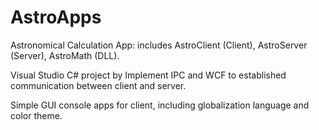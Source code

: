 # AstroApps
Astronomical Calculation App: includes AstroClient (Client), AstroServer (Server), AstroMath (DLL). 

Visual Studio C# project by Implement IPC and WCF to established communication between client and server.

Simple GUI console apps for client, including globalization language and color theme.
